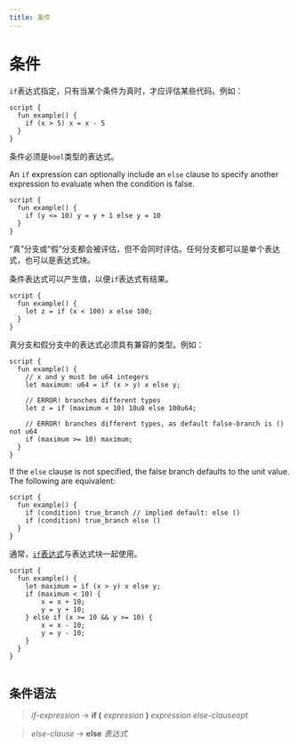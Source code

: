 ```yaml
---
title: 条件
---
```

# 条件

`if`表达式指定，只有当某个条件为真时，才应评估某些代码。例如：

```
script {
  fun example() {
    if (x > 5) x = x - 5
  }
}
```

条件必须是`bool`类型的表达式。

An `if` expression can optionally include an `else` clause to specify another expression to evaluate when the condition is false.

```
script {
  fun example() {
    if (y <= 10) y = y + 1 else y = 10
  }
}
```

“真”分支或“假”分支都会被评估，但不会同时评估。任何分支都可以是单个表达式，也可以是表达式块。

条件表达式可以产生值，以便`if`表达式有结果。

```
script {
  fun example() {
    let z = if (x < 100) x else 100;
  }
}
```

真分支和假分支中的表达式必须具有兼容的类型。例如：

```
script {
  fun example() {
    // x and y must be u64 integers
    let maximum: u64 = if (x > y) x else y;
 
    // ERROR! branches different types
    let z = if (maximum < 10) 10u8 else 100u64;
 
    // ERROR! branches different types, as default false-branch is () not u64
    if (maximum >= 10) maximum;
  }
}
```

If the `else` clause is not specified, the false branch defaults to the unit value. The following are equivalent:

```
script {
  fun example() {
    if (condition) true_branch // implied default: else ()
    if (condition) true_branch else ()
  }
}
```

通常，[`if`表达式](https://aptos.guide/en/build/smart-contracts/book/conditionals)与表达式块一起使用。

```
script {
  fun example() {
    let maximum = if (x > y) x else y;
    if (maximum < 10) {
        x = x + 10;
        y = y + 10;
    } else if (x >= 10 && y >= 10) {
        x = x - 10;
        y = y - 10;
    }
  }
}
 
```

## 条件语法[](https://aptos.guide/en/build/smart-contracts/book/conditionals#grammar-for-conditionals)

> _if-expression_ → **if (** _expression_ **)** _expression_ _else-clauseopt_

> _else-clause_ → **else** _表达式_